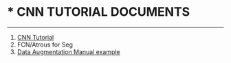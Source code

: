 # * CNN TUTORIAL DOCUMENTS

---
1. [CNN Tutorial](https://github.com/oryondark/-/blob/master/DeepLearning_master/ConvolutionNet.ipynb)
2. FCN/Atrous for Seg
3. [Data Augmentation Manual example](https://github.com/oryondark/-/blob/master/DeepLearning_master/Augmentation_Tutorial/Data%20Augmentation.md)
